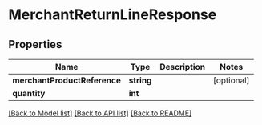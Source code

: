 # MerchantReturnLineResponse

## Properties
Name | Type | Description | Notes
------------ | ------------- | ------------- | -------------
**merchantProductReference** | **string** |  | [optional] 
**quantity** | **int** |  | 

[[Back to Model list]](../README.md#documentation-for-models) [[Back to API list]](../README.md#documentation-for-api-endpoints) [[Back to README]](../README.md)


